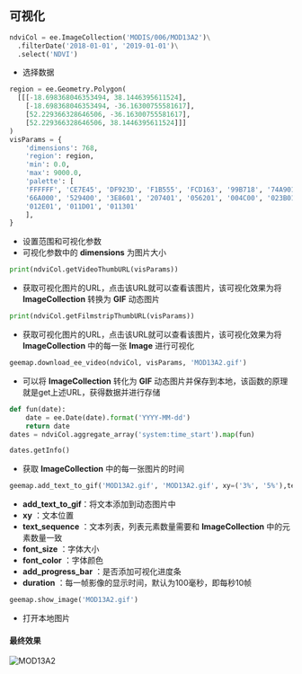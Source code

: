 ## 可视化

```python
ndviCol = ee.ImageCollection('MODIS/006/MOD13A2')\
  .filterDate('2018-01-01', '2019-01-01')\
  .select('NDVI')
```

- 选择数据

```python
region = ee.Geometry.Polygon(
  [[[-18.698368046353494, 38.1446395611524],
    [-18.698368046353494, -36.16300755581617],
    [52.229366328646506, -36.16300755581617],
    [52.229366328646506, 38.1446395611524]]]
)
visParams = {
    'dimensions': 768,
    'region': region,
    'min': 0.0,
    'max': 9000.0,
    'palette': [
    'FFFFFF', 'CE7E45', 'DF923D', 'F1B555', 'FCD163', '99B718', '74A901',
    '66A000', '529400', '3E8601', '207401', '056201', '004C00', '023B01',
    '012E01', '011D01', '011301'
    ],
}
```

- 设置范围和可视化参数
- 可视化参数中的 **dimensions** 为图片大小

```python
print(ndviCol.getVideoThumbURL(visParams))
```

- 获取可视化图片的URL，点击该URL就可以查看该图片，该可视化效果为将 **ImageCollection** 转换为 **GIF** 动态图片

```python
print(ndviCol.getFilmstripThumbURL(visParams))
```

- 获取可视化图片的URL，点击该URL就可以查看该图片，该可视化效果为将**ImageCollection** 中的每一张 **Image** 进行可视化

```python
geemap.download_ee_video(ndviCol, visParams, 'MOD13A2.gif')
```

- 可以将 **ImageCollection** 转化为  **GIF** 动态图片并保存到本地，该函数的原理就是get上述URL，获得数据并进行存储

```python
def fun(date):
    date = ee.Date(date).format('YYYY-MM-dd')
    return date
dates = ndviCol.aggregate_array('system:time_start').map(fun)

dates.getInfo()
```

- 获取 **ImageCollection** 中的每一张图片的时间

```python
geemap.add_text_to_gif('MOD13A2.gif', 'MOD13A2.gif', xy=('3%', '5%'),text_sequence=dates.getInfo(),font_size=30, font_color='#ffffff', add_progress_bar=True, duration=100)
```

- **add_text_to_gif**：将文本添加到动态图片中
- **xy** ：文本位置
- **text_sequence** ：文本列表，列表元素数量需要和 **ImageCollection** 中的元素数量一致
- **font_size** ：字体大小
- **font_color** ：字体颜色
- **add_progress_bar** ：是否添加可视化进度条
- **duration** ：每一帧影像的显示时间，默认为100毫秒，即每秒10帧

```python
geemap.show_image('MOD13A2.gif')
```

- 打开本地图片

#### 最终效果

![MOD13A2](E:\study\python\anaconda3\jupyter-notebook\Tutorials\ImageCollection\MOD13A2.gif)





